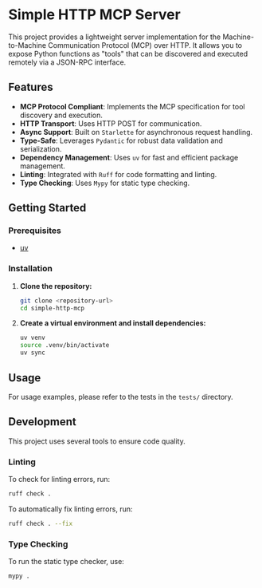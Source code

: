 # Simple HTTP MCP Server

This project provides a lightweight server implementation for the Machine-to-Machine Communication Protocol (MCP) over HTTP. It allows you to expose Python functions as "tools" that can be discovered and executed remotely via a JSON-RPC interface.

## Features

- **MCP Protocol Compliant**: Implements the MCP specification for tool discovery and execution.
- **HTTP Transport**: Uses HTTP POST for communication.
- **Async Support**: Built on `Starlette` for asynchronous request handling.
- **Type-Safe**: Leverages `Pydantic` for robust data validation and serialization.
- **Dependency Management**: Uses `uv` for fast and efficient package management.
- **Linting**: Integrated with `Ruff` for code formatting and linting.
- **Type Checking**: Uses `Mypy` for static type checking.

## Getting Started

### Prerequisites

- [uv](https://docs.astral.sh/uv/getting-started/installation/)

### Installation

1.  **Clone the repository:**
    ```bash
    git clone <repository-url>
    cd simple-http-mcp
    ```

2.  **Create a virtual environment and install dependencies:**
    ```bash
    uv venv
    source .venv/bin/activate
    uv sync
    ```

## Usage

For usage examples, please refer to the tests in the `tests/` directory.

## Development

This project uses several tools to ensure code quality.

### Linting

To check for linting errors, run:

```bash
ruff check .
```

To automatically fix linting errors, run:

```bash
ruff check . --fix
```

### Type Checking

To run the static type checker, use:

```bash
mypy .
```